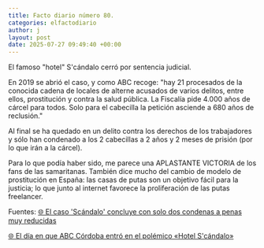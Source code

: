 ```yaml
---
title: Facto diario número 80.
categories: elfactodiario
author: j
layout: post
date: 2025-07-27 09:49:40 +00:00
---
```

El famoso "hotel" S'cándalo cerró por sentencia judicial.

En 2019 se abrió el caso, y como ABC recoge: "hay 21 procesados de la conocida cadena de locales de alterne acusados de varios delitos, entre ellos, prostitución y contra la salud pública. La Fiscalía pide 4.000 años de cárcel para todos. Solo para el cabecilla la petición asciende a 680 años de reclusión."

Al final se ha quedado en un delito contra los derechos de los trabajadores y sólo han condenado a los 2 cabecillas a 2 años y 2 meses de prisión (por lo que irán a la cárcel). 

Para lo que podía haber sido, me parece una APLASTANTE VICTORIA de los fans de las samaritanas. También dice mucho del cambio de modelo de prostitución en España: las casas de putas son un objetivo fácil para la justicia; lo que junto al internet favorece la proliferación de las putas freelancer.  

Fuentes: 
[🌐 El caso 'Scándalo' concluye con solo dos condenas a penas muy reducidas](https://cordopolis.eldiario.es/cordoba-hoy/tribunales/caso-scandalo-concluye-condenas-penas-reducidas_1_7256967.html)

[🌐 El día en que ABC Córdoba entró en el polémico «Hotel S&#039;cándalo»](https://www.abc.es/espana/andalucia/cordoba/sevi-abc-cordoba-entro-scandalo-201912191321_noticia.html)
